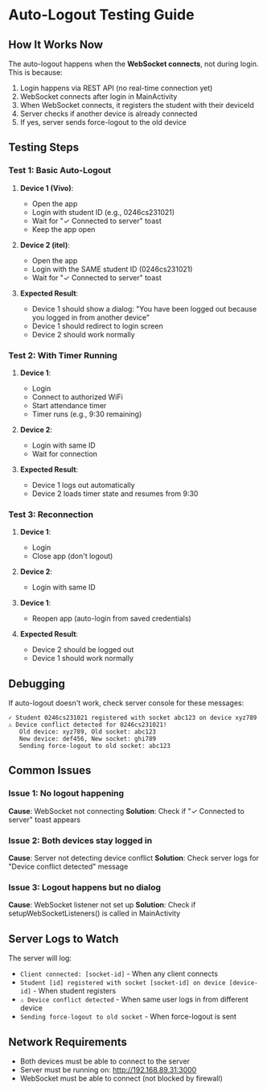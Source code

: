 # Auto-Logout Testing Guide

## How It Works Now

The auto-logout happens when the **WebSocket connects**, not during login. This is because:
1. Login happens via REST API (no real-time connection yet)
2. WebSocket connects after login in MainActivity
3. When WebSocket connects, it registers the student with their deviceId
4. Server checks if another device is already connected
5. If yes, server sends force-logout to the old device

## Testing Steps

### Test 1: Basic Auto-Logout

1. **Device 1 (Vivo)**:
   - Open the app
   - Login with student ID (e.g., 0246cs231021)
   - Wait for "✓ Connected to server" toast
   - Keep the app open

2. **Device 2 (itel)**:
   - Open the app
   - Login with the SAME student ID (0246cs231021)
   - Wait for "✓ Connected to server" toast

3. **Expected Result**:
   - Device 1 should show a dialog: "You have been logged out because you logged in from another device"
   - Device 1 should redirect to login screen
   - Device 2 should work normally

### Test 2: With Timer Running

1. **Device 1**:
   - Login
   - Connect to authorized WiFi
   - Start attendance timer
   - Timer runs (e.g., 9:30 remaining)

2. **Device 2**:
   - Login with same ID
   - Wait for connection

3. **Expected Result**:
   - Device 1 logs out automatically
   - Device 2 loads timer state and resumes from 9:30

### Test 3: Reconnection

1. **Device 1**:
   - Login
   - Close app (don't logout)

2. **Device 2**:
   - Login with same ID

3. **Device 1**:
   - Reopen app (auto-login from saved credentials)

4. **Expected Result**:
   - Device 2 should be logged out
   - Device 1 should work normally

## Debugging

If auto-logout doesn't work, check server console for these messages:

```
✓ Student 0246cs231021 registered with socket abc123 on device xyz789
⚠️ Device conflict detected for 0246cs231021!
   Old device: xyz789, Old socket: abc123
   New device: def456, New socket: ghi789
   Sending force-logout to old socket: abc123
```

## Common Issues

### Issue 1: No logout happening
**Cause**: WebSocket not connecting
**Solution**: Check if "✓ Connected to server" toast appears

### Issue 2: Both devices stay logged in
**Cause**: Server not detecting device conflict
**Solution**: Check server logs for "Device conflict detected" message

### Issue 3: Logout happens but no dialog
**Cause**: WebSocket listener not set up
**Solution**: Check if setupWebSocketListeners() is called in MainActivity

## Server Logs to Watch

The server will log:
- `Client connected: [socket-id]` - When any client connects
- `Student [id] registered with socket [socket-id] on device [device-id]` - When student registers
- `⚠️ Device conflict detected` - When same user logs in from different device
- `Sending force-logout to old socket` - When force-logout is sent

## Network Requirements

- Both devices must be able to connect to the server
- Server must be running on: http://192.168.89.31:3000
- WebSocket must be able to connect (not blocked by firewall)
